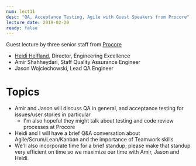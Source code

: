 ```yaml
---
num: lect11
desc: "QA, Acceptance Testing, Agile with Guest Speakers from Procore"
lecture_date: 2019-02-20
ready: false
---
```


Guest lecture by three senior staff from [Procore](https://www.procore.com/jobs)
* [Heidi Helfland](http://www.heidihelfand.com/about/), Director, Engineering Excellence
* Amir Shahheydari, Staff Quality Assurance Engineer
* Jason Wojciechowski, Lead QA Engineer

# Topics 

* Amir and Jason will discuss QA in general, and acceptance testing for issues/user stories in particular
   * I'm also hopeful they might talk about testing and code review processes at Procore
* Heidi and I will have a brief Q&A conversation about Agile/Scrum/Lean/Kanban and the importance of Teamwork skills
* We'll also incorporate time for a brief standup; please make that standup very efficient on time so we maximize our time with Amir, Jason and Heidi.

